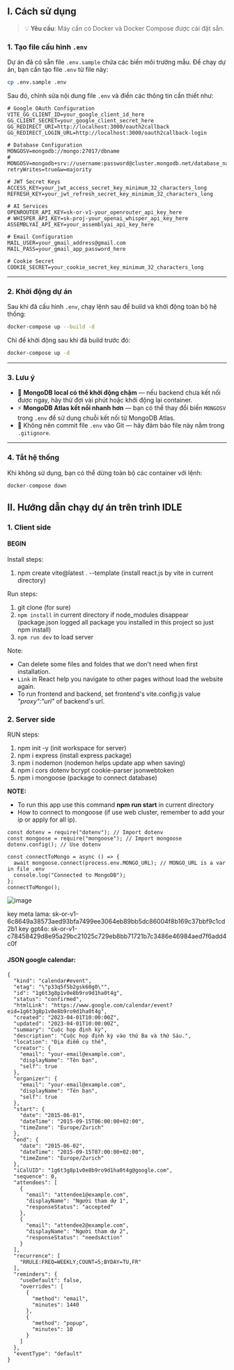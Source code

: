 ## I. Cách sử dụng

> 💡 **Yêu cầu**: Máy cần có Docker và Docker Compose được cài đặt sẵn.

### 1. Tạo file cấu hình `.env`

Dự án đã có sẵn file `.env.sample` chứa các biến môi trường mẫu. Để chạy dự án, bạn cần tạo file `.env` từ file này:

```bash
cp .env.sample .env
```

Sau đó, chỉnh sửa nội dung file `.env` và điền các thông tin cần thiết như:

```dotenv
# Google OAuth Configuration
VITE_GG_CLIENT_ID=your_google_client_id_here
GG_CLIENT_SECRET=your_google_client_secret_here
GG_REDIRECT_URI=http://localhost:3000/oauth2callback
GG_REDIRECT_LOGIN_URL=http://localhost:3000/oauth2callback-login

# Database Configuration
MONGOSV=mongodb://mongo:27017/dbname
# MONGOSV=mongodb+srv://username:password@cluster.mongodb.net/database_name?retryWrites=true&w=majority

# JWT Secret Keys
ACCESS_KEY=your_jwt_access_secret_key_minimum_32_characters_long
REFRESH_KEY=your_jwt_refresh_secret_key_minimum_32_characters_long

# AI Services
OPENROUTER_API_KEY=sk-or-v1-your_openrouter_api_key_here
# WHISPER_API_KEY=sk-proj-your_openai_whisper_api_key_here
ASSEMBLYAI_API_KEY=your_assemblyai_api_key_here

# Email Configuration
MAIL_USER=your_gmail_address@gmail.com
MAIL_PASS=your_gmail_app_password_here

# Cookie Secret
COOKIE_SECRET=your_cookie_secret_key_minimum_32_characters_long
```

---

### 2. Khởi động dự án

Sau khi đã cấu hình `.env`, chạy lệnh sau để build và khởi động toàn bộ hệ thống:

```bash
docker-compose up --build -d
```

Chỉ để khởi động sau khi đã build trước đó:

```bash
docker-compose up -d
```

---

### 3. Lưu ý

- 🐢 **MongoDB local có thể khởi động chậm** — nếu backend chưa kết nối được ngay, hãy thử đợi vài phút hoặc khởi động lại container.
- ⚡ **MongoDB Atlas kết nối nhanh hơn** — bạn có thể thay đổi biến `MONGOSV` trong `.env` để sử dụng chuỗi kết nối từ MongoDB Atlas.
- 🔐 Không nên commit file `.env` vào Git — hãy đảm bảo file này nằm trong `.gitignore`.

---

### 4. Tắt hệ thống

Khi không sử dụng, bạn có thể dừng toàn bộ các container với lệnh:

```bash
docker-compose down
```

## II. Hướng dẫn chạy dự án trên trình IDLE
### 1. Client side

#### BEGIN

Install steps:

1. npm create vite@latest . --template (install react.js by vite in current directory)

Run steps:

1. git clone (for sure)
2. `npm install` in current directory if node_modules disappear (package.json logged all package you installed in this project so just npm install)
3. `npm run dev` to load server

Note:

- Can delete some files and foldes that we don't need when first installation.
- `Link` in React help you navigate to other pages without load the website again.
- To run frontend and backend, set frontend's vite.config.js value _"proxy":"url"_ of backend's url.

### 2. Server side
RUN steps:

1. npm init -y (init workspace for server)
2. npm i express (install express package)
3. npm i nodemon (nodemon helps update app when saving)
4. npm i cors dotenv bcrypt cookie-parser jsonwebtoken
5. npm i mongoose (package to connect database)

**NOTE:**

- To run this app use this command **npm run start** in current directory
- How to connect to mongoose (if use web cluster, remember to add your ip or apply for all ip).

```
const dotenv = require("dotenv"); // Import dotenv
const mongoose = require("mongoose"); // Import mongoose
dotenv.config(); // Use dotenv

const connectToMongo = async () => {
  await mongoose.connect(process.env.MONGO_URL); // MONGO_URL is a var in file .env
  console.log("Connected to MongoDB");
};
connectToMongo();
```

![image](https://github.com/user-attachments/assets/a18ed740-e0d5-4300-b406-c15f0f6c4112)



key meta lama: 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
key gpt4o: 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


#### JSON google calendar:
```
{
  "kind": "calendar#event",
  "etag": "\"p33q5f5b2gsk60g0\"",
  "id": "1g6t3g8p1v0e8b9ro9d1ha0t4g",
  "status": "confirmed",
  "htmlLink": "https://www.google.com/calendar/event?eid=1g6t3g8p1v0e8b9ro9d1ha0t4g",
  "created": "2023-04-01T10:00:00Z",
  "updated": "2023-04-01T10:00:00Z",
  "summary": "Cuộc họp định kỳ",
  "description": "Cuộc họp định kỳ vào thứ Ba và thứ Sáu.",
  "location": "Địa điểm cụ thể",
  "creator": {
    "email": "your-email@example.com",
    "displayName": "Tên bạn",
    "self": true
  },
  "organizer": {
    "email": "your-email@example.com",
    "displayName": "Tên bạn",
    "self": true
  },
  "start": {
    "date": "2015-06-01",
    "dateTime": "2015-09-15T06:00:00+02:00",
    "timeZone": "Europe/Zurich"
  },
  "end": {
    "date": "2015-06-02",
    "dateTime": "2015-09-15T07:00:00+02:00",
    "timeZone": "Europe/Zurich"
  },
  "iCalUID": "1g6t3g8p1v0e8b9ro9d1ha0t4g@google.com",
  "sequence": 0,
  "attendees": [
    {
      "email": "attendee1@example.com",
      "displayName": "Người tham dự 1",
      "responseStatus": "accepted"
    },
    {
      "email": "attendee2@example.com",
      "displayName": "Người tham dự 2",
      "responseStatus": "needsAction"
    }
  ],
  "recurrence": [
    "RRULE:FREQ=WEEKLY;COUNT=5;BYDAY=TU,FR"
  ],
  "reminders": {
    "useDefault": false,
    "overrides": [
      {
        "method": "email",
        "minutes": 1440
      },
      {
        "method": "popup",
        "minutes": 10
      }
    ]
  },
  "eventType": "default"
}
```
